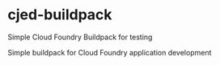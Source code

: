 # cjed-buildpack
Simple Cloud Foundry Buildpack for testing

Simple buildpack for Cloud Foundry application development
